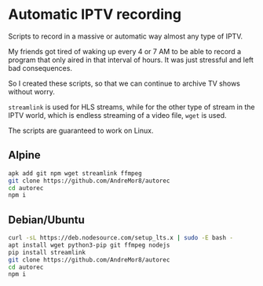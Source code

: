 # Automatic IPTV recording
Scripts to record in a massive or automatic way almost any type of IPTV.

My friends got tired of waking up every 4 or 7 AM to be able to record a program that only aired in that interval of hours. It was just stressful and left bad consequences.

So I created these scripts, so that we can continue to archive TV shows without worry.

`streamlink` is used for HLS streams, while for the other type of stream in the IPTV world, which is endless streaming of a video file, `wget` is used.

The scripts are guaranteed to work on Linux.

## Alpine
```sh
apk add git npm wget streamlink ffmpeg
git clone https://github.com/AndreMor8/autorec
cd autorec
npm i
```
## Debian/Ubuntu
```sh
curl -sL https://deb.nodesource.com/setup_lts.x | sudo -E bash -
apt install wget python3-pip git ffmpeg nodejs
pip install streamlink
git clone https://github.com/AndreMor8/autorec
cd autorec
npm i
```
